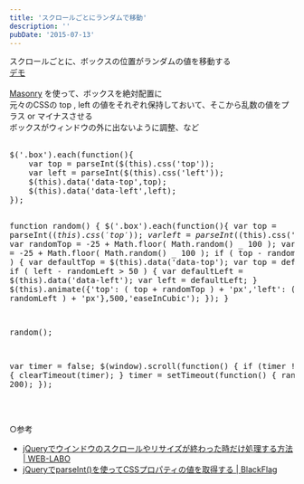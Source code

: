 ```yaml
---
title: 'スクロールごとにランダムで移動'
description: ''
pubDate: '2015-07-13'
---
```


<p>スクロールごとに、ボックスの位置がランダムの値を移動する<br>
<a href="https://archive.yuheijotaki.com/demo/scroll/">デモ</a><br>
&nbsp;<br>
<a href="http://masonry.desandro.com/">Masonry</a> を使って、ボックスを絶対配置に<br>
元々のCSSの top , left の値をそれぞれ保持しておいて、そこから乱数の値をプラス or マイナスさせる<br>
ボックスがウィンドウの外に出ないように調整、など<br>
&nbsp;</p>
<pre class="brush: jscript; title: ; notranslate" title="">$('.box').each(function(){
	var top = parseInt($(this).css('top'));
	var left = parseInt($(this).css('left'));
	$(this).data('data-top',top);
	$(this).data('data-left',left);
});

function random() {
$('.box').each(function(){
		var top = parseInt($(this).css('top'));
var left = parseInt($(this).css('left'));
var randomTop = -25 + Math.floor( Math.random() _ 100 );
var randomLeft = -25 + Math.floor( Math.random() _ 100 );
if ( top - randomTop &gt; 50 ) {
var defaultTop = $(this).data('data-top');
var top = defaultTop;
}
if ( left - randomLeft &gt; 50 ) {
var defaultLeft = $(this).data('data-left');
var left = defaultLeft;
}
$(this).animate({'top': ( top + randomTop ) + 'px','left': ( left + randomLeft ) + 'px'},500,'easeInCubic');
});
}

random();

var timer = false;
$(window).scroll(function() {
if (timer !== false) {
clearTimeout(timer);
}
timer = setTimeout(function() {
random();
}, 200);
});

</pre>
<p>&nbsp;<br>
○参考</p>
<ul>
<li><a href="http://www.web-labo.jp/archives/963">jQueryでウインドウのスクロールやリサイズが終わった時だけ処理する方法 | WEB-LABO</a></li>
<li><a href="http://black-flag.net/jquery/20111013-3508.html">jQueryでparseInt()を使ってCSSプロパティの値を取得する | BlackFlag</a></li>
</ul>
